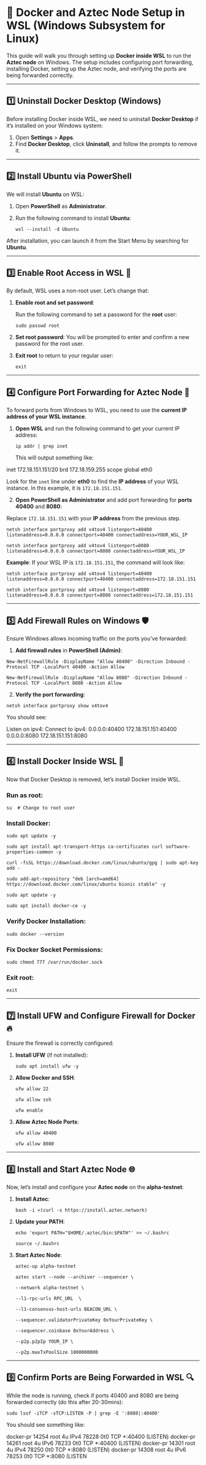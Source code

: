 # 🚀 Docker and Aztec Node Setup in WSL (Windows Subsystem for Linux)

This guide will walk you through setting up **Docker inside WSL** to run the **Aztec node** on Windows. The setup includes configuring port forwarding, installing Docker, setting up the Aztec node, and verifying the ports are being forwarded correctly.

---

## **1️⃣ Uninstall Docker Desktop (Windows)**

Before installing Docker inside WSL, we need to uninstall **Docker Desktop** if it’s installed on your Windows system:

1. Open **Settings** > **Apps**.
2. Find **Docker Desktop**, click **Uninstall**, and follow the prompts to remove it.

---

## **2️⃣ Install Ubuntu via PowerShell**

We will install **Ubuntu** on WSL:

1. Open **PowerShell** as **Administrator**.
2. Run the following command to install **Ubuntu**:

   `wsl --install -d Ubuntu`

After installation, you can launch it from the Start Menu by searching for **Ubuntu**.

---

## **3️⃣ Enable Root Access in WSL** 🔑

By default, WSL uses a non-root user. Let’s change that:

1. **Enable root and set password**:

   Run the following command to set a password for the **root** user:

   `sudo passwd root`

2. **Set root password**: You will be prompted to enter and confirm a new password for the root user.

3. **Exit root** to return to your regular user:

   `exit`

---

## **4️⃣ Configure Port Forwarding for Aztec Node** 🔄

To forward ports from Windows to WSL, you need to use the **current IP address of your WSL instance**.

1. **Open WSL** and run the following command to get your current IP address:

   `ip addr | grep inet`

   This will output something like:
   
inet 172.18.151.151/20 brd 172.18.159.255 scope global eth0

Look for the `inet` line under **eth0** to find the **IP address** of your WSL instance. In this example, it is `172.18.151.151`.

2. **Open PowerShell as Administrator** and add port forwarding for **ports 40400** and **8080**:

Replace `172.18.151.151` with your **IP address** from the previous step.

`netsh interface portproxy add v4tov4 listenport=40400 listenaddress=0.0.0.0 connectport=40400 connectaddress=YOUR_WSL_IP`

`netsh interface portproxy add v4tov4 listenport=8080 listenaddress=0.0.0.0 connectport=8080 connectaddress=YOUR_WSL_IP`

**Example**: If your WSL IP is `172.18.151.151`, the command will look like:

`netsh interface portproxy add v4tov4 listenport=40400 listenaddress=0.0.0.0 connectport=40400 connectaddress=172.18.151.151`

`netsh interface portproxy add v4tov4 listenport=8080 listenaddress=0.0.0.0 connectport=8080 connectaddress=172.18.151.151`

---

## **5️⃣ Add Firewall Rules on Windows** 🛡️

Ensure Windows allows incoming traffic on the ports you’ve forwarded:

1. **Add firewall rules** in **PowerShell (Admin)**:

`New-NetFirewallRule -DisplayName "Allow 40400" -Direction Inbound -Protocol TCP -LocalPort 40400 -Action Allow`

`New-NetFirewallRule -DisplayName "Allow 8080" -Direction Inbound -Protocol TCP -LocalPort 8080 -Action Allow`

2. **Verify the port forwarding**:

`netsh interface portproxy show v4tov4`

You should see:

Listen on ipv4: Connect to ipv4:
0.0.0.0:40400 172.18.151.151:40400
0.0.0.0:8080 172.18.151.151:8080


---

## **6️⃣ Install Docker Inside WSL** 🐳

Now that Docker Desktop is removed, let’s install Docker inside WSL.

### **Run as root**:

`su  # Change to root user`

### **Install Docker**:

`sudo apt update -y`

`sudo apt install apt-transport-https ca-certificates curl software-properties-common -y`

`curl -fsSL https://download.docker.com/linux/ubuntu/gpg | sudo apt-key add -`

`sudo add-apt-repository "deb [arch=amd64] https://download.docker.com/linux/ubuntu bionic stable" -y`

`sudo apt update -y`

`sudo apt install docker-ce -y`

### **Verify Docker Installation**:

`sudo docker --version`

### **Fix Docker Socket Permissions**:

`sudo chmod 777 /var/run/docker.sock`

### **Exit root**:

`exit`

---

## **7️⃣ Install UFW and Configure Firewall for Docker** 🔥

Ensure the firewall is correctly configured:

1. **Install UFW** (if not installed):

   `sudo apt install ufw -y`

2. **Allow Docker and SSH**:

   `ufw allow 22`

   `ufw allow ssh`

   `ufw enable`

3. **Allow Aztec Node Ports**:

   `ufw allow 40400`

   `ufw allow 8080`

---

## **8️⃣ Install and Start Aztec Node** 🌐

Now, let’s install and configure your **Aztec node** on the **alpha-testnet**:

1. **Install Aztec**:

   `bash -i <(curl -s https://install.aztec.network)`

2. **Update your PATH**:

   `echo 'export PATH="$HOME/.aztec/bin:$PATH"' >> ~/.bashrc`

   `source ~/.bashrc`

3. **Start Aztec Node**:

   `aztec-up alpha-testnet`

   `aztec start --node --archiver --sequencer \`

   `--network alpha-testnet \`

   `--l1-rpc-urls RPC_URL  \`

   `--l1-consensus-host-urls BEACON_URL \`

   `--sequencer.validatorPrivateKey 0xYourPrivateKey \`

   `--sequencer.coinbase 0xYourAddress \`

   `--p2p.p2pIp YOUR_IP \`

   `--p2p.maxTxPoolSize 1000000000`

---

## **9️⃣ Confirm Ports are Being Forwarded in WSL** 🔍

While the node is running, check if ports 40400 and 8080 are being forwarded correctly (do this after 20-30mins):

`sudo lsof -iTCP -sTCP:LISTEN -P | grep -E ':8080|:40400'`

You should see something like:

docker-pr 14254 root 4u IPv4 78228 0t0 TCP *:40400 (LISTEN)
docker-pr 14261 root 4u IPv6 78233 0t0 TCP *:40400 (LISTEN)
docker-pr 14301 root 4u IPv4 78250 0t0 TCP *:8080 (LISTEN)
docker-pr 14308 root 4u IPv6 78253 0t0 TCP *:8080 (LISTEN
